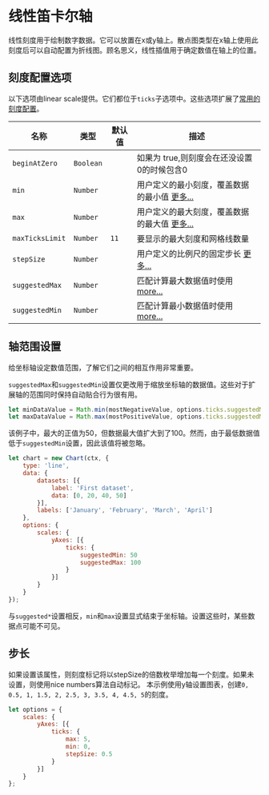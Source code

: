 # 线性笛卡尔轴

线性刻度用于绘制数字数据。它可以放置在x或y轴上。散点图类型在x轴上使用此刻度后可以自动配置为折线图。顾名思义，线性插值用于确定数值在轴上的位置。

## 刻度配置选项

以下选项由linear scale提供。它们都位于`ticks`子选项中。这些选项扩展了[常用的刻度配置](README.md#tick-configuration)。

| 名称            | 类型      | 默认值 | 描述                                                                 |
| --------------- | --------- | ------ | -------------------------------------------------------------------- |
| `beginAtZero`   | `Boolean` |        | 如果为 true,则刻度会在还没设置0的时候包含0                           |
| `min`           | `Number`  |        | 用户定义的最小刻度，覆盖数据的最小值 [更多...](#axis-range-settings) |
| `max`           | `Number`  |        | 用户定义的最大刻度，覆盖数据的最大值 [更多...](#axis-range-settings) |
| `maxTicksLimit` | `Number`  | `11`   | 要显示的最大刻度和网格线数量                                         |
| `stepSize`      | `Number`  |        | 用户定义的比例尺的固定步长 [更多...](#step-size)                     |
| `suggestedMax`  | `Number`  |        | 匹配计算最大数据值时使用[more...](#axis-range-settings)              |
| `suggestedMin`  | `Number`  |        | 匹配计算最小数据值时使用[more...](#axis-range-settings)              |

## 轴范围设置
给坐标轴设定数值范围，了解它们之间的相互作用非常重要。

`suggestedMax`和`suggestedMin`设置仅更改用于缩放坐标轴的数据值。这些对于扩展轴的范围同时保持自动贴合行为很有用。

```javascript
let minDataValue = Math.min(mostNegativeValue, options.ticks.suggestedMin);
let maxDataValue = Math.max(mostPositiveValue, options.ticks.suggestedMax);
```

该例子中，最大的正值为50，但数据最大值扩大到了100。然而，由于最低数据值低于`suggestedMin`设置，因此该值将被忽略。

```javascript
let chart = new Chart(ctx, {
    type: 'line',
    data: {
        datasets: [{
            label: 'First dataset',
            data: [0, 20, 40, 50]
        }],
        labels: ['January', 'February', 'March', 'April']
    },
    options: {
        scales: {
            yAxes: [{
                ticks: {
                    suggestedMin: 50
                    suggestedMax: 100
                }
            }]
        }
    }
});
```
与`suggested*`设置相反，`min`和`max`设置显式结束于坐标轴。设置这些时，某些数据点可能不可见。

## 步长

如果设置该属性，则刻度标记将以stepSize的倍数枚举增加每一个刻度。如果未设置，则使用nice numbers算法自动标记。
本示例使用y轴设置图表，创建`0, 0.5, 1, 1.5, 2, 2.5, 3, 3.5, 4, 4.5, 5`的刻度。

```javascript
let options = {
    scales: {
        yAxes: [{
            ticks: {
                max: 5,
                min: 0,
                stepSize: 0.5
            }
        }]
    }
};
```